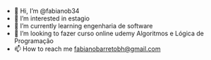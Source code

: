 - 👋 Hi, I’m @fabianob34
- 👀 I’m interested in  estagio
- 🌱 I’m currently learning  engenharia de software   
- 💞️ I’m looking to  fazer curso online udemy Algoritmos e Lógica de Programação
- 📫 How to reach me  fabianobarretobh@gmail.com
<!---
fabianob34/fabianob34 is a ✨ special ✨ repository because its `README.md` (this file) appears on your GitHub profile.
You can click the Preview link to take a look at your changes.
--->
